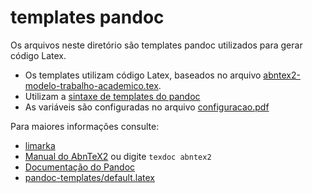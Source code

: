 # templates pandoc

Os arquivos neste diretório são templates pandoc utilizados para gerar código Latex. 

- Os templates utilizam código Latex, baseados no arquivo [abntex2-modelo-trabalho-academico.tex](https://github.com/abntex/abntex2/blob/master/doc/latex/abntex2/examples/abntex2-modelo-trabalho-academico.tex).
- Utilizam a [sintaxe de templates do pandoc](http://pandoc.org/README.html#templates)
- As variáveis são configuradas no arquivo [configuracao.pdf](https://github.com/edusantana/trabalho-academico-modelo/blob/master/configuracao.pdf)

Para maiores informações consulte:

- [limarka](https://github.com/abntex/limarka)
- [Manual do AbnTeX2](ftp://ftp.dante.de/tex-archive/macros/latex/contrib/abntex2/doc/abntex2.pdf) ou digite `texdoc abntex2`
- [Documentação do Pandoc](http://pandoc.org/README.html)
- [pandoc-templates/default.latex](https://github.com/jgm/pandoc-templates/blob/master/default.latex)


